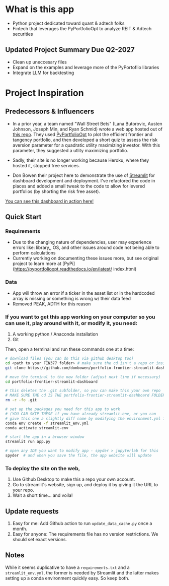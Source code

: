 
# What is this app
- Python project dedicated toward quant & adtech folks 
- Fintech that leverages the PyPortfolioOpt to analyze REIT & Adtech securities

## Updated Project Summary Due Q2-2027
- Clean up uneccesary files
- Expand on the examples and leverage more of the PyPortoflio libraries 
- Integrate LLM for backtesting

# Project Inspiration 

## Predecessors & Influencers 

- In a prior year, a team named "Wall Street Bets" (Lana Butorovic, Austen Johnson, Joseph Min, and Ryan Schmid) wrote a web app hosted out of [this repo](https://github.com/rws222/fin377-project-site). They used [PyPortfolioOpt](https://pyportfolioopt.readthedocs.io/en/latest/index.html) to plot the efficient frontier and tangency portfolio, and then developed a short quiz to assess the risk aversion parameter for a quadratic utility maximizing investor. With this parameter, they suggested a utlity maximizing portfolio. 

- Sadly, their site is no longer working because Heroku, where they hosted it, stopped free services. 

- Don Bowen their project here to demonstrate the use of [Streamlit](https://streamlit.io) for dashboard development and deployment. I've refactored the code in places and added a small tweak to the code to allow for levered portfolios (by shorting the risk free asset).

[You can see this dashboard in action here!](https://donbowen-portfolio-frontier-streamlit-dashboard-app-yentvd.streamlit.app/)

## Quick Start 

### Requirements
- Due to the changing nature of dependencies, user may experience errors like: library,, OS, and other issues around code not being able to perform calculations 
- Currently working on documenting these issues more, but see original project to learn more at [PyPi] (https://pyportfolioopt.readthedocs.io/en/latest/
index.html)

### Data 
- App will throw an error if a ticker in the asset list or in the hardcoded array is missing or something is wrong w/ their data feed 
- Removed PEAK, ADTH for this reason

### If you want to get this app working on your computer so you can use it, play around with it, or modify it, you need:
1. A working python / Anaconda installation
1. Git 

Then, open a terminal and run these commands one at a time:

```sh
# download files (you can do this via github desktop too)
cd <path to your FIN377 folder> # make sure the cd isn't a repo or inside a repo!
git clone https://github.com/donbowen/portfolio-frontier-streamlit-dashboard.git

# move the terminal to the new folder (adjust next line if necessary)
cd portfolio-frontier-streamlit-dashboard  

# this deletes the .git subfolder, so you can make this your own repo
# MAKE SURE THE cd IS THE portfolio-frontier-streamlit-dashboard FOLDER FIRST!
rm -r -fo .git 

# set up the packages you need for this app to work 
# (YOU CAN SKIP THESE if you have already streamlit-env, or you can 
# give this one a slightly diff name by modifying the environment.yml file)
conda env create -f streamlit_env.yml
conda activate streamlit-env

# start the app in a browser window
streamlit run app.py

# open any IDE you want to modify app - spyder > jupyterlab for this
spyder  # and when you save the file, the app website will update
```

### To deploy the site on the web, 
1. Use Github Desktop to make this a repo your own account. 
1. Go to streamlit's website, sign up, and deploy it by giving it the URL to your repo.
1. Wait a short time... and voila!

## Update requests 

1. Easy for me: Add Github action to run `update_data_cache.py` once a month.
1. Easy for anyone: The requirements file has no version restrictions. We should set exact versions.

## Notes

While it seems duplicative to have a `requirements.txt` and a  `streamlit_env.yml`, the former is needed by Streamlit and the latter makes setting up a conda environment quickly easy. So keep both. 
